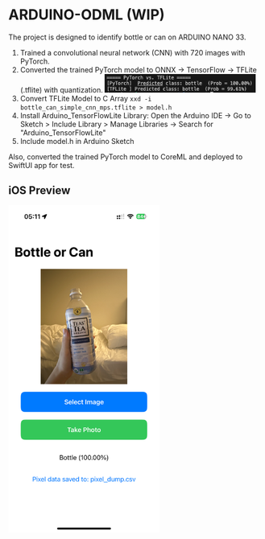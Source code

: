 # ARDUINO-ODML (WIP)

The project is designed to identify bottle or can on ARDUINO NANO 33. 
1) Trained a convolutional neural network (CNN) with 720 images with PyTorch.
2) Converted the trained PyTorch model to ONNX → TensorFlow → TFLite (.tflite) with quantization.
    <img src="pth_tflite.PNG" alt=" PyTorch vs. Converted TFLite" width="300">
3) Convert TFLite Model to C Array ```xxd -i bottle_can_simple_cnn_mps.tflite > model.h```
4) Install Arduino_TensorFlowLite Library: Open the Arduino IDE → Go to Sketch > Include Library > Manage Libraries → Search for "Arduino_TensorFlowLite"
5) Include model.h in Arduino Sketch

Also, converted the trained PyTorch model to CoreML and deployed to SwiftUI app for test.

## iOS Preview
<div class="image-container" style="display: flex; align-items: flex-start; gap: 20px;">
    <img src="iOS_preview.PNG" alt="iOS App Preview" width="300">
</div>